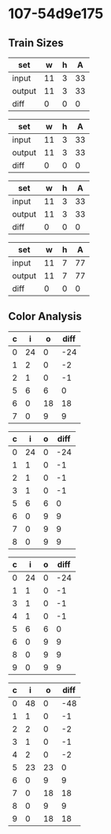# 107-54d9e175
## Train Sizes

|set|w|h|A|
|---|---|---|---|
|input|11|3|33|
|output|11|3|33|
|diff|0|0|0|


|set|w|h|A|
|---|---|---|---|
|input|11|3|33|
|output|11|3|33|
|diff|0|0|0|


|set|w|h|A|
|---|---|---|---|
|input|11|3|33|
|output|11|3|33|
|diff|0|0|0|


|set|w|h|A|
|---|---|---|---|
|input|11|7|77|
|output|11|7|77|
|diff|0|0|0|


## Color Analysis

|c|i|o|diff|
|---|---|---|---|
|0|24|0|-24|
|1|2|0|-2|
|2|1|0|-1|
|5|6|6|0|
|6|0|18|18|
|7|0|9|9|


|c|i|o|diff|
|---|---|---|---|
|0|24|0|-24|
|1|1|0|-1|
|2|1|0|-1|
|3|1|0|-1|
|5|6|6|0|
|6|0|9|9|
|7|0|9|9|
|8|0|9|9|


|c|i|o|diff|
|---|---|---|---|
|0|24|0|-24|
|1|1|0|-1|
|3|1|0|-1|
|4|1|0|-1|
|5|6|6|0|
|6|0|9|9|
|8|0|9|9|
|9|0|9|9|


|c|i|o|diff|
|---|---|---|---|
|0|48|0|-48|
|1|1|0|-1|
|2|2|0|-2|
|3|1|0|-1|
|4|2|0|-2|
|5|23|23|0|
|6|0|9|9|
|7|0|18|18|
|8|0|9|9|
|9|0|18|18|

